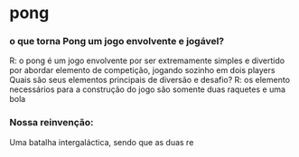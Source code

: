 # pong

### o que torna Pong um jogo envolvente e jogável?
R: o pong é um jogo envolvente por ser extremamente simples e divertido por abordar elemento de competição, jogando sozinho em dois players
Quais são seus elementos principais de diversão e desafio?
R: os elemento necessários para a construção do jogo são somente duas raquetes e uma bola

### Nossa reinvenção:
Uma batalha intergaláctica, sendo que as duas re

